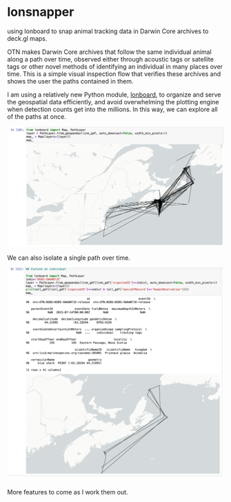 # lonsnapper
using lonboard to snap animal tracking data in Darwin Core archives to deck.gl maps.

OTN makes Darwin Core archives that follow the same individual animal along a path over time, observed either through acoustic tags or satellite tags or other novel methods of identifying an individual in many places over time. This is a simple visual inspection flow that verifies these archives and shows the user the paths contained in them.

I am using a relatively new Python module, [lonboard](https://developmentseed.org/lonboard), to organize and serve the geospatial data efficiently, and avoid overwhelming the plotting engine when detection counts get into the millions. In this way, we can explore all of the paths at once.

![all the paths published in v2.2 of the OTN - Nova Scotia Blue Sharks Darwin Core archive](media/lonboard-all-tracks.png)

We can also isolate a single path over time.

![single path of NSBS-Swaantje, a blue shark in the OTN - Nova Scotia Blue Sharks dataset.](media/lonboard-single-track.png)

More features to come as I work them out.